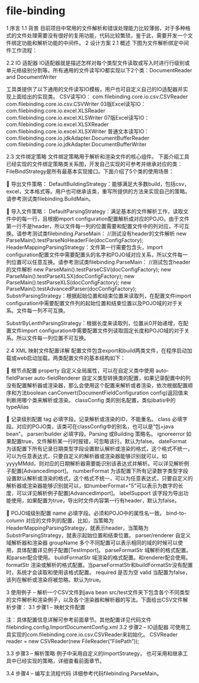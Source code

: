 # file-binding

1	 序言
1.1	背景
目前项目中常用的文件解析和错误处理能力比较薄弱，对于多种格式的文件处理需要没有很好的复用功能，代码比较繁琐，鉴于此，需要开发一个文件绑定功能和解析功能的中间件。
2	设计方案
2.1	概述
下图为文件解析绑定中间件工作流程：
 


2.2	IO 适配器
IO适配器就是描述怎样对每个类型文件读取或写入时进行行级别或单元格级别分割等。所有通用的文件读写IO都实现以下2个类：DocumentReader and DocumentWriter













工具类提供了以下通用的文件读写IO模板，用户也可自定义自己的IO适配器并实现上面给出的实现类。
CSV读写IO：
com.filebinding.core.io.csv.CSVReader
com.filebinding.core.io.csv.CSVWriter
03版Excel读写IO：
com.filebinding.core.io.excel.XLSReader
com.filebinding.core.io.excel.XLSWriter
07版Excel读写IO：
com.filebinding.core.io.excel.XLSXReader
com.filebinding.core.io.excel.XLSXWriter
普通文本读写IO：
com.filebinding.core.io.jdkAdapter.DocumentBufferReader
com.filebinding.core.io.jdkAdapter.DocumentBufferWriter

2.3	文件绑定策略
文件绑定策略用于解析和渲染文件的核心组件。
下面介绍工具已经实现的文件绑定策略类关系图，开发自己实现的可参考并继承对应的类：
 FileBindStrategy是所有最基本实现接口。下面介绍了5个类的使用场景：

	导出文件策略：
DefaultBuildingStrategy：能够满足大多数build，包括csv，excel，文本格式等。用户也可继承该类，重写所提供的方法来实现自己的策略。请参考测试类filebinding.BuildMain。

	导入文件策略：
DefaultParsingStrategy：满足基本的文件解析工作，读取文件中的每一行，且根据import configuration配置解析成对应的POJO。由于文件第一行不是header，所以文件每一列的位置需要和配置文件中的列对应，不可互换。请参考测试类filebinding.ParseMain：
			//测试没有header的文件解析
			new ParseMain().testParseNoHeaderFile(docConfigFactory);
HeaderMappingParsingStrategy：文件第一行需要包含头，import configuration配置文件中需要配置头的名字和POJO域对应关系，所以文件每一列位置可以任意互换。请参考测试类filebinding.ParseMain：
			//测试包含header的文件解析
			new ParseMain().testParseCSV(docConfigFactory);
			new ParseMain().testParseXLSX(docConfigFactory);
			new ParseMain().testParseXLS(docConfigFactory);
			new ParseMain().testAdvancedParser(docConfigFactory);
SubstrParsingStrategy：根据起始位置和结束位置来读取列，在配置文件import configuration中需要配置文件列的起始位置和结束位置以及POJO域的对于关系。文件每一列不可互换。

SubstrByLenthParsingStrategy：根据长度来读取列，位置从0开始递增，在配置文件import configuration中需要配置文件列读取固定长度和POJO域的对于关系。所以文件每一列位置不可互换。

2.4	XML 映射文件配置详解
配置文件包含export和build两类文件，在程序启动加载或web启动加载。两类配置文件的基本结构如下：




















	根节点配置
property	自定义全局属性，可以在自定义类中使用
auto-fieldParser
auto-fieldRenderer	自定义类型转换类的配置，如果记录配置中的列没有配置解析器或渲染器，那么会使用这个配置来解析或者渲染，依次根据配置顺序和方法boolean canConvert(DocumentFieldConfiguration config)返回值来判断用哪个类来解析或渲染。
classConfig	类的别名配置，类似ibatis中的typeAlias

	记录级别配置
tag	必填字段。记录解析或渲染的ID，不能重名。 
class	必填字段。对应的POJO类，该类可在classConfig中的别名，也可以是“包+java bean”。
parser/builder	必填字段。Parsing 或Building 策略名。
ignoreerror	如果配置true，文件解析某一行时报错，可忽略该行。默认为false。
dateFormat	为该配置下所有记录日期类型字段设置默认解析或渲染的格式，这个格式不统一，可以为任意表达式，只要自定义的解析器或渲染器能够识别就可以，如yyyyMMdd，则对应的日期解析器需要能识别该表达式并解析。可以详见解析例子配置[AdvancedImport]。
numberFormat	为该配置下所有记录数字类型字段设置默认解析或渲染的格式，这个格式不统一，可以为任意表达式，只要自定义的解析器或渲染器能够识别就可以，如numberFormat="5"可以表示为数字的长度，可以详见解析例子配置[AdvancedImport]。
labelSupport	该字段为导出功能使用，如果配置为true，导出时文件内容第一行有header，默认为false。

	POJO域级别配置
name	必填字段。必须和POJO中的属性名一致。
bind-to-column	对应的文件列的配置，比如，当策略为HeaderMappingParsingStrategy，就表示header，当策略为SubstrParsingStrategy，就表示起始位置和结束位置。
parser/renderer	自定义域解析器和渲染器
groupName	多个不同配置可以表示相同的域的时候可以使用，具体配置详见例子配置[TestImport]。
parseFormatStr 	域解析的格式配置。和parser配合使用。
buildFormatStr	域渲染的格式配置。和renderer配合使用。
formatStr	渲染或解析的格式配置。当parseFormatStr和buildFormatStr没有配置时，系统才会读取和使用该格式配置。
required	是否为空
valid	当配置为false，该列在解析或渲染将被忽略。默认为true。
	
3	使用例子 – 解析一个CSV文件到java bean
src/test文件夹下包含各个不同类型的文件解析和渲染例子，以及各个渲染器和解析器的写法。下面给出CSV文件解析步骤：
3.1	步骤1 – 映射文件配置









	
注：具体配置信息详解可参考前面章节。其他配置详见代码文件filebinding.config.ImportDocumentConfig.xml
3.2	步骤2 – IO适配器
可使用工具实现的com.filebinding.core.io.csv.CSVReader来初始化。
		CSVReader reader = new CSVReader(new FileReader(“FilePath”));

3.3	步骤3 – 解析策略
例子中采用自定义的ImportStrategy， 也可采用和继承工具中已经实现的策略，详细查看前面章节。

3.4	步骤4 – 编写主流程代码
详细参考代码filebinding.ParseMain。

 
